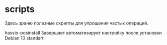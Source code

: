 # scripts

Здесь зраню полезные скрипты для упрощения частых операций.

hassio-posinstall
Завершает автоматизирует настройку после установки Debian 10 standart
